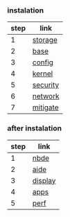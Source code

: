 
### instalation

| step | link                                                        |
| ---- | ----------------------------------------------------------- |
| 1    | [storage](https://github.com/yuros-team/devops-docus/blob/2025-okt/headquarter/kotaro/storage.md) |
| 2    | [base](https://github.com/yuros-team/devops-docus/blob/2025-okt/headquarter/kotaro/base.md)       |
| 3    | [config](https://github.com/yuros-team/devops-docus/blob/2025-okt/headquarter/kotaro/config.md)   |
| 4    | [kernel](https://github.com/yuros-team/devops-docus/blob/2025-okt/headquarter/kotaro/kernel.md)       |
| 5    | [security](https://github.com/yuros-team/devops-docus/blob/2025-okt/headquarter/kotaro/security.md)   |
| 6    | [network](https://github.com/yuros-team/devops-docus/blob/2025-okt/headquarter/kotaro/network.md)   |
| 7    | [mitigate](https://github.com/yuros-team/devops-docus/blob/2025-okt/headquarter/kotaro/mitigate.md)   |



### after instalation

| step | link                                                        |
| ---- | ----------------------------------------------------------- |
| 1    | [nbde](https://github.com/yuros-team/devops-docus/blob/2025-okt/headquarter/kotaro/nbde.md) |
| 2    |  [aide](https://github.com/yuros-team/devops-docus/blob/2025-okt/headquarter/kotaro/aide.md)  |
| 3    |  [display](https://github.com/yuros-team/devops-docus/blob/2025-okt/headquarter/kotaro/display.md)  |
| 4    |  [apps](https://github.com/yuros-team/devops-docus/blob/2025-okt/headquarter/kotaro/apps.md)  |
| 5    |  [perf](https://github.com/yuros-team/devops-docus/blob/2025-okt/headquarter/kotaro/perf.md)  |



